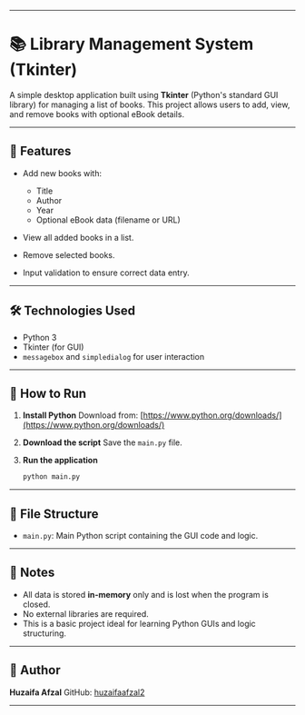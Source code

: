 
---

# 📚 Library Management System (Tkinter)

A simple desktop application built using **Tkinter** (Python's standard GUI library) for managing a list of books. This project allows users to add, view, and remove books with optional eBook details.

---

## 🎯 Features

* Add new books with:

  * Title
  * Author
  * Year
  * Optional eBook data (filename or URL)
* View all added books in a list.
* Remove selected books.
* Input validation to ensure correct data entry.

---

## 🛠️ Technologies Used

* Python 3
* Tkinter (for GUI)
* `messagebox` and `simpledialog` for user interaction

---

## 🚀 How to Run

1. **Install Python**
   Download from: [https://www.python.org/downloads/](https://www.python.org/downloads/)

2. **Download the script**
   Save the `main.py` file.

3. **Run the application**

   ```bash
   python main.py
   ```

---

## 📁 File Structure

* `main.py`: Main Python script containing the GUI code and logic.

---

## 📝 Notes

* All data is stored **in-memory** only and is lost when the program is closed.
* No external libraries are required.
* This is a basic project ideal for learning Python GUIs and logic structuring.

---

## 👤 Author

**Huzaifa Afzal**
GitHub: [huzaifaafzal2](https://github.com/huzaifaafzal2)

---


